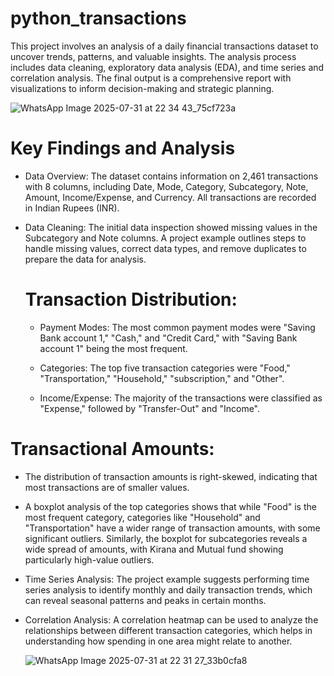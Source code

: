 # python_transactions


This project involves an analysis of a daily financial transactions dataset to uncover trends, patterns, and valuable insights. The analysis process includes data cleaning, exploratory data analysis (EDA), and time series and correlation analysis. The final output is a comprehensive report with visualizations to inform decision-making and strategic planning.

![WhatsApp Image 2025-07-31 at 22 34 43_75cf723a](https://github.com/user-attachments/assets/9164337e-2f39-473a-bcd7-7bf7495c2815)





# Key Findings and Analysis

 * Data Overview: The dataset contains information on 2,461 transactions with 8 columns, including Date, Mode, Category, Subcategory, Note, Amount, Income/Expense, and Currency. All transactions are recorded in Indian Rupees (INR).
   
 * Data Cleaning: The initial data inspection showed missing values in the Subcategory and Note columns. A project example outlines steps to handle missing values, correct data types, and remove duplicates to prepare the data for analysis.


   
   # Transaction Distribution:
   
   * Payment Modes: The most common payment modes were "Saving Bank account 1," "Cash," and "Credit Card," with "Saving Bank account 1" being the most frequent.
     
   * Categories: The top five transaction categories were "Food," "Transportation," "Household," "subscription," and "Other".
     
   * Income/Expense: The majority of the transactions were classified as "Expense," followed by "Transfer-Out" and "Income".





     


     
 #  Transactional Amounts:
   
   * The distribution of transaction amounts is right-skewed, indicating that most transactions are of smaller values.
     
   * A boxplot analysis of the top categories shows that while "Food" is the most frequent category, categories like "Household" and "Transportation" have a wider range of transaction amounts, with some significant outliers. Similarly, the boxplot for subcategories reveals a wide spread of amounts, with Kirana and Mutual fund showing particularly high-value outliers.
     
 * Time Series Analysis: The project example suggests performing time series analysis to identify monthly and daily transaction trends, which can reveal seasonal patterns and peaks in certain months.
   
 * Correlation Analysis: A correlation heatmap can be used to analyze the relationships between different transaction categories, which helps in understanding how spending in one area might relate to another.



   ![WhatsApp Image 2025-07-31 at 22 31 27_33b0cfa8](https://github.com/user-attachments/assets/6ae73fb7-929e-48ca-828d-2c5806988bd3)

